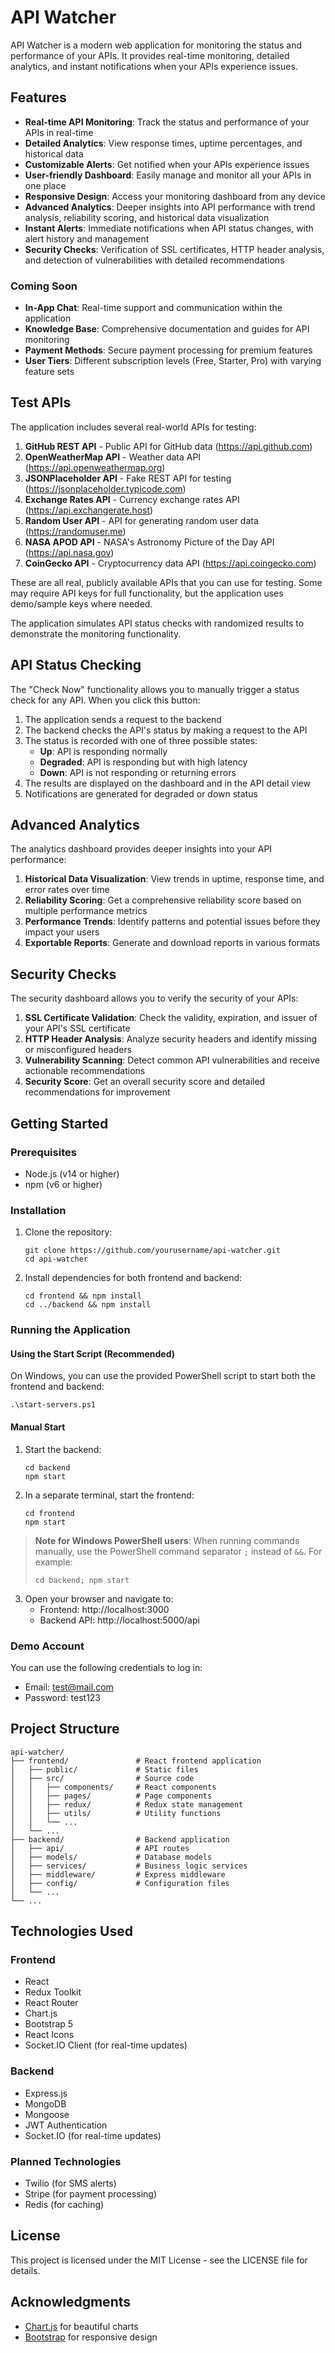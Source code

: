 # API Watcher

API Watcher is a modern web application for monitoring the status and performance of your APIs. It provides real-time monitoring, detailed analytics, and instant notifications when your APIs experience issues.

## Features

- **Real-time API Monitoring**: Track the status and performance of your APIs in real-time
- **Detailed Analytics**: View response times, uptime percentages, and historical data
- **Customizable Alerts**: Get notified when your APIs experience issues
- **User-friendly Dashboard**: Easily manage and monitor all your APIs in one place
- **Responsive Design**: Access your monitoring dashboard from any device
- **Advanced Analytics**: Deeper insights into API performance with trend analysis, reliability scoring, and historical data visualization
- **Instant Alerts**: Immediate notifications when API status changes, with alert history and management
- **Security Checks**: Verification of SSL certificates, HTTP header analysis, and detection of vulnerabilities with detailed recommendations

### Coming Soon

- **In-App Chat**: Real-time support and communication within the application
- **Knowledge Base**: Comprehensive documentation and guides for API monitoring
- **Payment Methods**: Secure payment processing for premium features
- **User Tiers**: Different subscription levels (Free, Starter, Pro) with varying feature sets

## Test APIs

The application includes several real-world APIs for testing:

1. **GitHub REST API** - Public API for GitHub data (https://api.github.com)
2. **OpenWeatherMap API** - Weather data API (https://api.openweathermap.org)
3. **JSONPlaceholder API** - Fake REST API for testing (https://jsonplaceholder.typicode.com)
4. **Exchange Rates API** - Currency exchange rates API (https://api.exchangerate.host)
5. **Random User API** - API for generating random user data (https://randomuser.me)
6. **NASA APOD API** - NASA's Astronomy Picture of the Day API (https://api.nasa.gov)
7. **CoinGecko API** - Cryptocurrency data API (https://api.coingecko.com)

These are all real, publicly available APIs that you can use for testing. Some may require API keys for full functionality, but the application uses demo/sample keys where needed.

The application simulates API status checks with randomized results to demonstrate the monitoring functionality.

## API Status Checking

The "Check Now" functionality allows you to manually trigger a status check for any API. When you click this button:

1. The application sends a request to the backend
2. The backend checks the API's status by making a request to the API
3. The status is recorded with one of three possible states:
   - **Up**: API is responding normally
   - **Degraded**: API is responding but with high latency
   - **Down**: API is not responding or returning errors
4. The results are displayed on the dashboard and in the API detail view
5. Notifications are generated for degraded or down status

## Advanced Analytics

The analytics dashboard provides deeper insights into your API performance:

1. **Historical Data Visualization**: View trends in uptime, response time, and error rates over time
2. **Reliability Scoring**: Get a comprehensive reliability score based on multiple performance metrics
3. **Performance Trends**: Identify patterns and potential issues before they impact your users
4. **Exportable Reports**: Generate and download reports in various formats

## Security Checks

The security dashboard allows you to verify the security of your APIs:

1. **SSL Certificate Validation**: Check the validity, expiration, and issuer of your API's SSL certificate
2. **HTTP Header Analysis**: Analyze security headers and identify missing or misconfigured headers
3. **Vulnerability Scanning**: Detect common API vulnerabilities and receive actionable recommendations
4. **Security Score**: Get an overall security score and detailed recommendations for improvement

## Getting Started

### Prerequisites

- Node.js (v14 or higher)
- npm (v6 or higher)

### Installation

1. Clone the repository:
   ```
   git clone https://github.com/yourusername/api-watcher.git
   cd api-watcher
   ```

2. Install dependencies for both frontend and backend:
   ```
   cd frontend && npm install
   cd ../backend && npm install
   ```

### Running the Application

#### Using the Start Script (Recommended)

On Windows, you can use the provided PowerShell script to start both the frontend and backend:

```
.\start-servers.ps1
```

#### Manual Start

1. Start the backend:
   ```
   cd backend
   npm start
   ```

2. In a separate terminal, start the frontend:
   ```
   cd frontend
   npm start
   ```

> **Note for Windows PowerShell users**: When running commands manually, use the PowerShell command separator `;` instead of `&&`. For example:
> ```
> cd backend; npm start
> ```

3. Open your browser and navigate to:
   - Frontend: http://localhost:3000
   - Backend API: http://localhost:5000/api

### Demo Account

You can use the following credentials to log in:

- Email: test@mail.com
- Password: test123

## Project Structure

```
api-watcher/
├── frontend/               # React frontend application
│   ├── public/             # Static files
│   ├── src/                # Source code
│   │   ├── components/     # React components
│   │   ├── pages/          # Page components
│   │   ├── redux/          # Redux state management
│   │   ├── utils/          # Utility functions
│   │   └── ...
│   └── ...
├── backend/                # Backend application
│   ├── api/                # API routes
│   ├── models/             # Database models
│   ├── services/           # Business logic services
│   ├── middleware/         # Express middleware
│   ├── config/             # Configuration files
│   └── ...
└── ...
```

## Technologies Used

### Frontend
- React
- Redux Toolkit
- React Router
- Chart.js
- Bootstrap 5
- React Icons
- Socket.IO Client (for real-time updates)

### Backend
- Express.js
- MongoDB
- Mongoose
- JWT Authentication
- Socket.IO (for real-time updates)

### Planned Technologies
- Twilio (for SMS alerts)
- Stripe (for payment processing)
- Redis (for caching)

## License

This project is licensed under the MIT License - see the LICENSE file for details.

## Acknowledgments

- [Chart.js](https://www.chartjs.org/) for beautiful charts
- [Bootstrap](https://getbootstrap.com/) for responsive design 